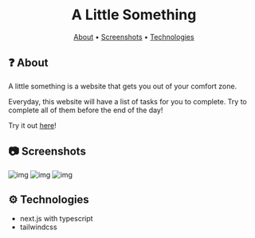 <h1 align="center">
  <br>
  A Little Something
  <br>
</h1>

<p align="center">
  <a href="#-about">About</a>
  •
  <a href="#-screenshots">Screenshots</a>
  •
  <a href="#%EF%B8%8F-technologies">Technologies</a>
</p>

## ❓ About
A little something is a website that gets you out of your comfort zone.

Everyday, this website will have a list of tasks for you to complete. Try to complete all of them before the end of the day!

Try it out <a href="" target="_blank">here</a>!

## 📷 Screenshots
![img](https://i.imgur.com/1R9ddkB.png)
![img](https://i.imgur.com/vrwY6yZ.png)
![img](https://i.imgur.com/Zn36cF1.png)

## ⚙️ Technologies
- next.js with typescript
- tailwindcss
